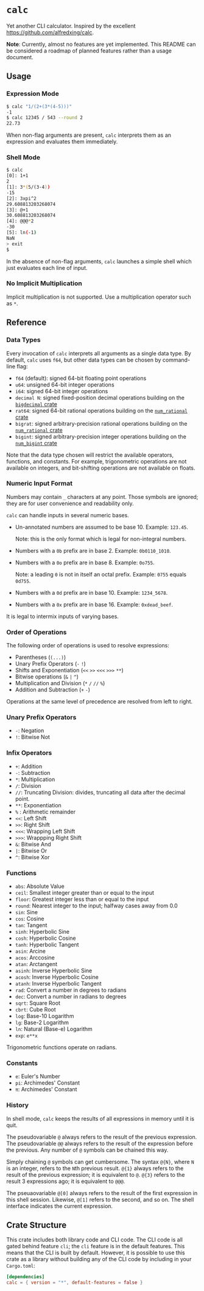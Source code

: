# `calc`

Yet another CLI calculator. Inspired by the excellent <https://github.com/alfredxing/calc>.

**Note**: Currently, almost no features are yet implemented. This README can be considered a roadmap of planned features
rather than a usage document.

## Usage

### Expression Mode

```sh
$ calc "1/(2+(3*(4-5)))"
-1
$ calc 12345 / 543 --round 2
22.73
```

When non-flag arguments are present, `calc` interprets them as an expression and evaluates them immediately.

### Shell Mode

```sh
$ calc
[0]: 1+1
2
[1]: 3*(5/(3-4))
-15
[2]: 3xpi^2
29.608813203268074
[3]: @+1
30.608813203268074
[4]: @@@*2
-30
[5]: ln(-1)
NaN
> exit
$
```

In the absence of non-flag arguments, `calc` launches a simple shell which just evaluates each line of input.

### No Implicit Multiplication

Implicit multiplication is not supported. Use a multiplication operator such as `*`.

## Reference

### Data Types

Every invocation of `calc` interprets all arguments as a single data type. By default, `calc` uses `f64`, but other data types
can be chosen by command-line flag:

- `f64` (default): signed 64-bit floating point operations
- `u64`: unsigned 64-bit integer operations
- `i64`: signed 64-bit integer operations
- `decimal N`: signed fixed-position decimal operations building on the [`bigdecimal` crate](https://crates.io/crates/bigdecimal)
- `rat64`: signed 64-bit rational operations building on the [`num_rational` crate](https://crates.io/crates/num_rational)
- `bigrat`: signed arbitrary-precision rational operations building on the [`num_rational` crate](https://crates.io/crates/num_rational)
- `bigint`: signed arbitrary-precision integer operations building on the [`num_bigint` crate](https://crates.io/crates/num_bigint)

Note that the data type chosen will restrict the available operators, functions, and constants. For example, trigonometric operations
are not available on integers, and bit-shifting operations are not available on floats.

### Numeric Input Format

Numbers may contain `_` characters at any point. Those symbols are ignored; they are for user convenience and readability only.

`calc` can handle inputs in several numeric bases.

- Un-annotated numbers are assumed to be base 10. Example: `123.45`.

  Note: this is the only format which is legal for non-integral numbers.

- Numbers with a `0b` prefix are in base 2. Example: `0b0110_1010`.
- Numbers with a `0o` prefix are in base 8. Example: `0o755`.

  Note: a leading `0` is not in itself an octal prefix. Example: `0755` equals `0d755`.

- Numbers with a `0d` prefix are in base 10. Example: `1234_5678`.
- Numbers with a `0x` prefix are in base 16. Example: `0xdead_beef`.

It is legal to intermix inputs of varying bases.

### Order of Operations

The following order of operations is used to resolve expressions:

- Parentheses (`(...)`)
- Unary Prefix Operators (`-` `!`)
- Shifts and Exponentiation (`<<` `>>` `<<<` `>>>` `**`)
- Bitwise operations (`&` `|` `^`)
- Multiplication and Division (`*` `/` `//` `%`)
- Addition and Subtraction (`+` `-`)

Operations at the same level of precedence are resolved from left to right.

### Unary Prefix Operators

- `-`: Negation
- `!`: Bitwise Not

### Infix Operators

- `+`: Addition
- `-`: Subtraction
- `*`: Multiplication
- `/`: Division
- `//`: Truncating Division: divides, truncating all data after the decimal point.
- `**`: Exponentiation
- `%` : Arithmetic remainder
- `<<`: Left Shift
- `>>`: Right Shift
- `<<<`: Wrapping Left Shift
- `>>>`: Wrappping Right Shift
- `&`: Bitwise And
- `|`: Bitwise Or
- `^`: Bitwise Xor

### Functions

- `abs`: Absolute Value
- `ceil`: Smallest integer greater than or equal to the input
- `floor`: Greatest integer less than or equal to the input
- `round`: Nearest integer to the input; halfway cases away from 0.0
- `sin`: Sine
- `cos`: Cosine
- `tan`: Tangent
- `sinh`: Hyperbolic Sine
- `cosh`: Hyperbolic Cosine
- `tanh`: Hyperbolic Tangent
- `asin`: Arcine
- `acos`: Arccosine
- `atan`: Arctangent
- `asinh`: Inverse Hyperbolic Sine
- `acosh`: Inverse Hyperbolic Cosine
- `atanh`: Inverse Hyperbolic Tangent
- `rad`: Convert a number in degrees to radians
- `dec`: Convert a number in radians to degrees
- `sqrt`: Square Root
- `cbrt`: Cube Root
- `log`: Base-10 Logarithm
- `lg`: Base-2 Logarithm
- `ln`: Natural (Base-e) Logarithm
- `exp`: `e**x`

Trigonometric functions operate on radians.

### Constants

- `e`: Euler's Number
- `pi`: Archimedes' Constant
- `π`: Archimedes' Constant

### History

In shell mode, `calc` keeps the results of all expressions in memory until it is quit.

The pseudovariable `@` always refers to the result of the previous expression.
The pseudovariable `@@` always refers to the result of the expression before the previous.
Any number of `@` symbols can be chained this way.

Simply chaining `@` symbols can get cumbersome. The syntax `@{N}`, where `N` is an integer,
refers to the `N`th previous result. `@{1}` always refers to the result of the previous expression;
it is equivalent to `@`. `@{3}` refers to the result 3 expressions ago; it is equivalent to `@@@`.

The pseuaovariable `@[0]` always refers to the result of the first expression in this shell session.
Likewise, `@[1]` refers to the second, and so on. The shell interface indicates the current expression.

## Crate Structure

This crate includes both library code and CLI code. The CLI code is all gated behind feature `cli`; the
`cli` feature is in the default features. This means that the CLI is built by default. However, it is
possible to use this crate as a library without building any of the CLI code by including in your
`Cargo.toml`:

```toml
[dependencies]
calc = { version = "*", default-features = false }
```
